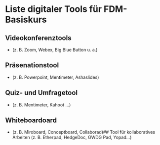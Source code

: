# Liste digitaler Tools für FDM-Basiskurs

## Videokonferenztools 
* (z. B. Zoom, Webex, Big Blue Button u. a.)
## Präsenationstool
* (z. B. Powerpoint, Mentimeter, Ashaslides)
## Quiz- und Umfragetool 
* (z. B. Mentimeter, Kahoot ...)
## Whiteboardoard 
* (z. B. Miroboard, Conceptboard, Collaborad)## Tool für kollaboratives Arbeiten (z. B. Etherpad, HedgeDoc, GWDG Pad, Yopad...)
